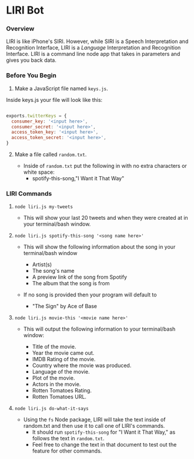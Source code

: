 # LIRI Bot

### Overview
LIRI is like iPhone's SIRI. However, while SIRI is a Speech Interpretation and Recognition Interface, LIRI is a *Language* Interpretation and Recognition Interface. LIRI is a command line node app that takes in parameters and gives you back data.

### Before You Begin

1. Make a JavaScript file named `keys.js`.

Inside keys.js your file will look like this:

``` JavaScript

exports.twitterKeys = {
  consumer_key: '<input here>',
  consumer_secret: '<input here>',
  access_token_key: '<input here>',
  access_token_secret: '<input here>',
}

```
2. Make a file called `random.txt`.

	* Inside of `random.txt` put the following in with no extra characters or white space:
		* spotify-this-song,"I Want it That Way"

### LIRI Commands
1. `node liri.js my-tweets`
		
	* This will show your last 20 tweets and when they were created at in your terminal/bash window.

2. `node liri.js spotify-this-song '<song name here>'`

	* This will show the following information about the song in your terminal/bash window
		* Artist(s)
		* The song's name
		* A preview link of the song from Spotify
		* The album that the song is from

	* If no song is provided then your program will default to
		* "The Sign" by Ace of Base

3. `node liri.js movie-this '<movie name here>'`

	* This will output the following information to your terminal/bash window:

		* Title of the movie.
		* Year the movie came out.
		* IMDB Rating of the movie.
		* Country where the movie was produced.
		* Language of the movie.
		* Plot of the movie.
		* Actors in the movie.
		* Rotten Tomatoes Rating.
		* Rotten Tomatoes URL.

4. `node liri.js do-what-it-says`
	* Using the `fs` Node package, LIRI will take the text inside of random.txt and then use it to call one of LIRI's commands.
		* It should run `spotify-this-song` for "I Want it That Way," as follows the text in `random.txt`.
		* Feel free to change the text in that document to test out the feature for other commands.
